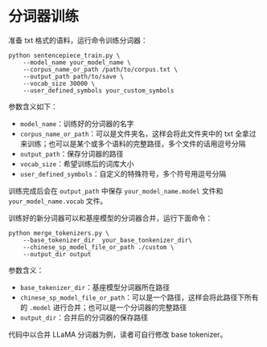 # 分词器训练

准备 txt 格式的语料，运行命令训练分词器：

```shell
python sentencepiece_train.py \
	--model_name your_model_name \
	--corpus_name_or_path /path/to/corpus.txt \
	--output_path path/to/save \
	--vocab_size 30000 \
	--user_defined_symbols your_custom_symbols
```

参数含义如下：

- `model_name`：训练好的分词器的名字
- `corpus_name_or_path`：可以是文件夹名，这样会将此文件夹中的 txt 全拿过来训练；也可以是某个或多个语料的完整路径，多个文件的话用逗号分隔
- `output_path`：保存分词器的路径
- `vocab_size`：希望训练后的词库大小
- `user_defined_symbols`：自定义的特殊符号，多个符号用逗号分隔

训练完成后会在 `output_path` 中保存 `your_model_name.model` 文件和 `your_model_name.vocab` 文件。

训练好的新分词器可以和基座模型的分词器合并，运行下面命令：

```shell
python merge_tokenizers.py \
	--base_tokenizer_dir  your_base_tonkenizer_dir\
	--chinese_sp_model_file_or_path ./custom \
	--output_dir output
```

参数含义：

- `base_tokenizer_dir`：基座模型分词器所在路径 
- `chinese_sp_model_file_or_path`：可以是一个路径，这样会将此路径下所有的 `.model` 进行合并；也可以是一个分词器的完整路径
- `output_dir`：合并后的分词器的保存路径

代码中以合并 LLaMA 分词器为例，读者可自行修改 base tokenizer。